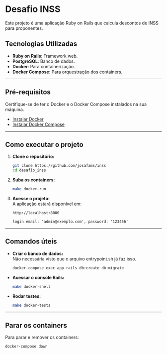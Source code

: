 
# Desafio INSS

Este projeto é uma aplicação Ruby on Rails que calcula descontos de INSS para proponentes.

## Tecnologias Utilizadas

- **Ruby on Rails**: Framework web.
- **PostgreSQL**: Banco de dados.
- **Docker**: Para containerização.
- **Docker Compose**: Para orquestração dos containers.

---

## Pré-requisitos

Certifique-se de ter o Docker e o Docker Compose instalados na sua máquina.  

- [Instalar Docker](https://docs.docker.com/get-docker/)  
- [Instalar Docker Compose](https://docs.docker.com/compose/install/)  

---

## Como executar o projeto

1. **Clone o repositório:**  
   ```bash
   git clone https://github.com/josafams/inss
   cd desafio_inss
   ```

2. **Suba os containers:**  
   ```bash
   make docker-run
   ```

3. **Acesse o projeto:**  
   A aplicação estará disponível em:  
   ```
   http://localhost:8080
   
   login email: 'admin@exemplo.com', password: '123456'

   ```

---

## Comandos úteis

- **Criar o banco de dados:**  
  Não necessária visto que o arquivo entrypoint.sh já faz isso.

  ```bash
  docker-compose exec app rails db:create db:migrate
  ```

- **Acessar o console Rails:**  
  ```bash
  make docker-shell
  ```

- **Rodar testes:**  
  ```bash
  make docker-tests
  ```

---

## Parar os containers

Para parar e remover os containers:  
```bash
docker-compose down
```
